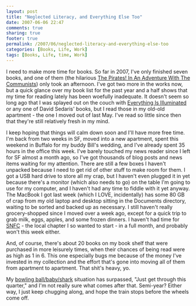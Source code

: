 ```yaml
---
layout: post
title: "Neglected Literacy, and Everything Else Too"
date: 2007-06-06 22:47
comments: true
sharing: true
footer: true
permalink: /2007/06/neglected-literacy-and-everything-else-too
categories: [Books, Life, Work]
tags: [Books, Life, time, Work]
---
```

I need to make more time for books.  So far in 2007, I've only finished seven books, and one of them (the hilarious <a href="http://www.amazon.com/Pirates-Adventure-Communists-Novel/dp/0375423974">The Pirates!  In An Adventure With The Communists</a>) only took an afternoon.  I've got two more in the works now, but a quick glance over my book list for the past year and a half shows that my time for reading lately has been woefully inadequate.  It doesn't seem so long ago that I was splayed out on the couch with <a href="http://www.amazon.com/Everything-Illuminated-Jonathan-Safran-Foer/dp/0141008253/">Everything Is Illuminated</a> or any one of David Sedaris' books, but I read those in my old-old apartment - the one I moved out of last May.  I've read so little since then that they're still relatively fresh in my mind.

I keep hoping that things will calm down soon and I'll have more free time.  I'm back from two weeks in SF, moved into a new apartment, spent this weekend in Buffalo for my buddy Bill's wedding, and I've already spent 35 hours in the office this week.  I've barely touched my news reader since I left for SF almost a month ago, so I've got thousands of blog posts and news items waiting for my attention.  There are still a few boxes I haven't unpacked because I need to get rid of other stuff to make room for them.  I got a USB hard drive to store all my crap, but I haven't even plugged it in yet because there's a monitor (which also needs to go) on the table I'm going to use for my computer, and I haven't had any time to fiddle with it yet anyway.  The MacBook I got last week (which I LOVE, incidentally) has some 80 GB of crap from my old laptop and desktop sitting in the Documents directory, waiting to be sorted and backed up as necessary.  I still haven't really grocery-shopped since I moved over a week ago, except for a quick trip to grab milk, eggs, apples, and some frozen dinners.  I haven't had time for <a href="http://www.sundaynightfilmclub.com/sub/dc//">SNFC</a> - the local chapter I so wanted to start - in a full month, and probably won't this week either.

And, of course, there's about 20 books on my book shelf that were purchased in more leisurely times, when their chances of being read were as high as 1 in 6.  This one especially bugs me because of the money I've invested in my collection and the effort that's gone into moving all of them from apartment to apartment.  That shit's heavy, yo.

My <a href="http://www.brockli.com/archives/2007/03/oof.php">bowling ball/baby/shark</a> situation has surpassed, "Just get through this quarter," and I'm not really sure what comes after that.  Semi-year?  Either way, I just keep chugging along, and hope the train stops before the wheels come off.
